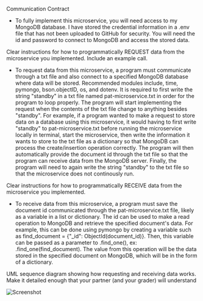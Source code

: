 Communication Contract

* To fully implement this microservice, you will need access to my MongoDB database. I have stored the credential information in a .env file that has not been uploaded to GitHub for security. You will need the id and password to connect to MongoDB and access the stored data.

Clear instructions for how to programmatically REQUEST data from the microservice you implemented. Include an example call.
  
  * To request data from this microservice, a program must communicate through a txt file and also connect to a specified MongoDB database where data will be stored. Recommended modules include, time, pymongo, bson.objectID, os, and dotenv.
  It is required to first write the string "standby" in a txt file named pat-microservice.txt in order for the program to loop properly. 
  The program will start implementing the request when the contents of the txt file change to anything besides "standby". For example, if a program wanted to make a request to store data on a database using this microservice, it would having to first write "standby" to pat-microservice.txt before 
  running the microservice locally in terminal, start the microservice, then write the information it wants to store to the txt file as a dictionary so that MongoDB can process the create/insertion operation correctly. The program will then automatically provide the document id through the txt file
  so that the program can receive data from the MongoDB server. Finally, the program will need to again write the string "standby" to the txt file so that the microservice does not continously run.

Clear instructions for how to programmatically RECEIVE data from the microservice you implemented.

  * To receive data from this microservice, a program must save the document id communicated through the pat-microservice.txt file, likely as a variable in a list or dictionary. The id can be used to make a read operation to MongoDB and retrieve the specified document's data.
  For example, this can be done using pymongo by creating a variable such as find_document = {"_id": ObjectId(document_id)}. Then, this variable can be passed as a parameter to .find_one(), ex: .find_one(find_document). The value from this operation will be
  the data stored in the specified document on MongoDB, which will be in the form of a dictionary.

UML sequence diagram showing how requesting and receiving data works. Make it detailed enough that your partner (and your grader) will understand

![Screenshot](uml-diagram.png)
